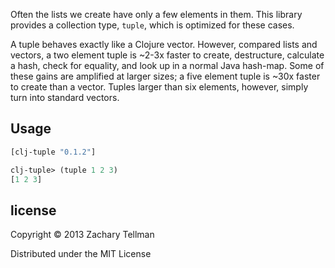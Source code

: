 Often the lists we create have only a few elements in them.  This library provides a collection type, `tuple`, which is optimized for these cases.  

A tuple behaves exactly like a Clojure vector.  However, compared lists and vectors, a two element tuple is ~2-3x faster to create, destructure, calculate a hash, check for equality, and look up in a normal Java hash-map.  Some of these gains are amplified at larger sizes; a five element tuple is ~30x faster to create than a vector.  Tuples larger than six elements, however, simply turn into standard vectors.

## Usage

```clj
[clj-tuple "0.1.2"]
```

```clj
clj-tuple> (tuple 1 2 3)
[1 2 3]
```

## license

Copyright © 2013 Zachary Tellman

Distributed under the MIT License
